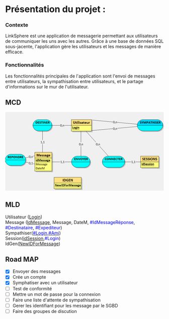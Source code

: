 # Présentation du projet :

### Contexte
LinkSphere est une application de messagerie permettant aux utilisateurs de communiquer les uns avec les autres. Grâce à une base de données SQL sous-jacente, l'application gère les utilisateurs et les messages de manière efficace.

### Fonctionnalités
Les fonctionnalités principales de l'application sont l'envoi de messages entre utilisateurs, la sympathisation entre utilisateurs, et le partage d'informations sur le mur de l'utilisateur.

## MCD

![pic/mcd.png](pic/mcd.png)

## MLD

Utilisateur (<ins>Login</ins>)<br>
Message (<ins>IdMessage</ins>, Message, DateM, <span style="color:blue">#IdMessageRéponse</span>, <span style="color:blue">#Destinataire</span>, <span style="color:blue">#Expediteur</span>)<br>
Sympathiser(<ins><span style="color:blue">#Login,#Ami</span></ins>)<br>
Session(<ins>idSession</ins>,<span style="color:blue">#Login</span>)<br>
IdGen(<ins>NewIDForMessage</ins>)<br>

## Road MAP

- [x] Envoyer des messages
- [x] Crée un compte
- [x] Symphatiser avec un utilisateur
- [ ] Test de conformité
- [ ] Mettre un mot de passe pour la connexion
- [ ] Faire une liste d'attente de sympathisation
- [ ] Gerer les identifiant pour les message par le SGBD
- [ ] Faire des groupes de discution
